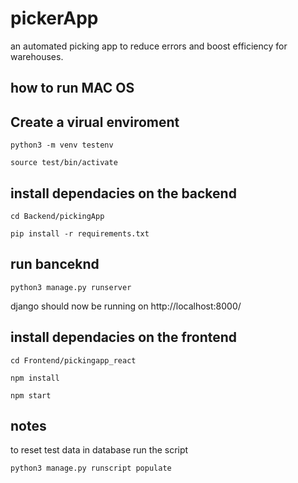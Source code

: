 # pickerApp

an automated picking app to reduce errors and boost efficiency for warehouses.

## how to run MAC OS

## Create a virual enviroment

`python3 -m venv testenv`

`source test/bin/activate`

## install dependacies on the backend

`cd Backend/pickingApp`

`pip install -r requirements.txt`

## run banceknd

`python3 manage.py runserver`

django should now be running on http://localhost:8000/

## install dependacies on the frontend

`cd Frontend/pickingapp_react`

`npm install`

`npm start`

## notes

to reset test data in database run the script

`python3 manage.py runscript populate`
